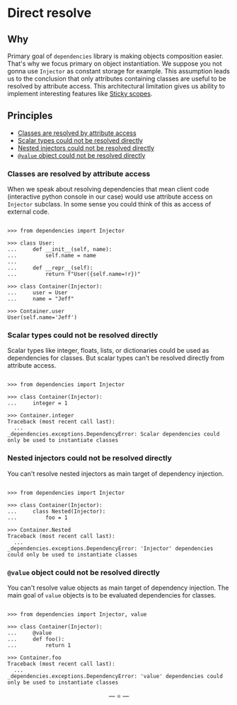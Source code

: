 # Direct resolve

## Why

Primary goal of `dependencies` library is making objects composition easier.
That's why we focus primary on object instantiation. We suppose you not gonna
use `Injector` as constant storage for example. This assumption leads us to the
conclusion that only attributes containing classes are useful to be resolved by
attribute access. This architectural limitation gives us ability to implement
interesting features like [Sticky scopes](./sticky.md).

## Principles

- [Classes are resolved by attribute access](#classes-are-resolved-by-attribute-access)
- [Scalar types could not be resolved directly](#scalar-types-could-not-be-resolved-directly)
- [Nested injectors could not be resolved directly](#nested-injectors-could-not-be-resolved-directly)
- [`@value` object could not be resolved directly](#value-object-could-not-be-resolved-directly)

### Classes are resolved by attribute access

When we speak about resolving dependencies that mean client code (interactive
python console in our case) would use attribute access on `Injector` subclass.
In some sense you could think of this as access of external code.

```pycon

>>> from dependencies import Injector

>>> class User:
...     def __init__(self, name):
...         self.name = name
...
...     def __repr__(self):
...         return f"User({self.name=!r})"

>>> class Container(Injector):
...     user = User
...     name = "Jeff"

>>> Container.user
User(self.name='Jeff')

```

### Scalar types could not be resolved directly

Scalar types like integer, floats, lists, or dictionaries could be used as
dependencies for classes. But scalar types can't be resolved directly from
attribute access.

```pycon

>>> from dependencies import Injector

>>> class Container(Injector):
...     integer = 1

>>> Container.integer
Traceback (most recent call last):
  ...
_dependencies.exceptions.DependencyError: Scalar dependencies could only be used to instantiate classes

```

### Nested injectors could not be resolved directly

You can't resolve nested injectors as main target of dependency injection.

```pycon

>>> from dependencies import Injector

>>> class Container(Injector):
...     class Nested(Injector):
...         foo = 1

>>> Container.Nested
Traceback (most recent call last):
  ...
_dependencies.exceptions.DependencyError: 'Injector' dependencies could only be used to instantiate classes

```

### `@value` object could not be resolved directly

You can't resolve value objects as main target of dependency injection. The main
goal of `value` objects is to be evaluated dependencies for classes.

```pycon

>>> from dependencies import Injector, value

>>> class Container(Injector):
...     @value
...     def foo():
...         return 1

>>> Container.foo
Traceback (most recent call last):
  ...
_dependencies.exceptions.DependencyError: 'value' dependencies could only be used to instantiate classes

```

<p align="center">&mdash; ⭐ &mdash;</p>

